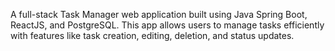 A full-stack Task Manager web application built using Java Spring Boot, ReactJS, and PostgreSQL.
This app allows users to manage tasks efficiently with features like task creation, editing, deletion, and status updates.
